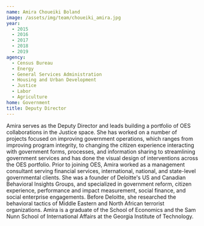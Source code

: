```yaml
---
name: Amira Choueiki Boland
image: /assets/img/team/choueiki_amira.jpg
year:
  - 2015
  - 2016
  - 2017
  - 2018
  - 2019
agency:
  - Census Bureau
  - Energy
  - General Services Administration
  - Housing and Urban Development
  - Justice
  - Labor
  - Agriculture
home: Government
title: Deputy Director
---
```


Amira serves as the Deputy Director and leads building a portfolio of OES collaborations in the Justice space. She has worked on a number of projects focused on improving government operations, which ranges from improving program integrity, to changing the citizen experience interacting with government forms, processes, and information sharing to streamlining government services and has done the visual design of interventions across the OES portfolio. Prior to joining OES, Amira worked as a management consultant serving financial services, international, national, and state-level governmental clients. She was a founder of Deloitte's US and Canadian Behavioral Insights Groups, and specialized in government reform, citizen experience, performance and impact measurement, social finance, and social enterprise engagements. Before Deloitte, she researched the behavioral tactics of Middle Eastern and North African terrorist organizations. Amira is a graduate of the School of Economics and the Sam Nunn School of International Affairs at the Georgia Institute of Technology.
